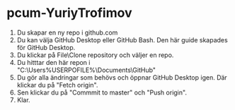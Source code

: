 # pcum-YuriyTrofimov
1. Du skapar en ny repo i github.com
2. Du kan välja GitHub Desktop eller GitHub Bash. Den här guide skapades för GitHub Desktop.
3. Du klickar på File\Clone repository och väljer en repo.
4. Du hitttar den här repon i "C:\Users\%USERPOFILE%\Documents\GitHub"
5. Du gör alla ändringar som behövs och öppnar GitHub Desktop igen. Där klickar du på "Fetch origin".
6. Sen klickar du på "Commmit to master" och "Push origin".
7. Klar.